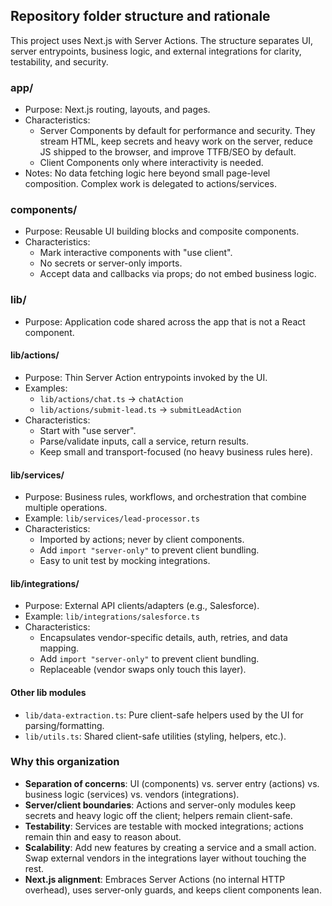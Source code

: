## Repository folder structure and rationale

This project uses Next.js with Server Actions. The structure separates UI, server entrypoints, business logic, and external integrations for clarity, testability, and security.

### app/

- Purpose: Next.js routing, layouts, and pages.
- Characteristics:
  - Server Components by default for performance and security. They stream HTML, keep secrets and heavy work on the server, reduce JS shipped to the browser, and improve TTFB/SEO by default.
  - Client Components only where interactivity is needed.
- Notes: No data fetching logic here beyond small page-level composition. Complex work is delegated to actions/services.

### components/

- Purpose: Reusable UI building blocks and composite components.
- Characteristics:
  - Mark interactive components with "use client".
  - No secrets or server-only imports.
  - Accept data and callbacks via props; do not embed business logic.

### lib/

- Purpose: Application code shared across the app that is not a React component.

#### lib/actions/

- Purpose: Thin Server Action entrypoints invoked by the UI.
- Examples:
  - `lib/actions/chat.ts` → `chatAction`
  - `lib/actions/submit-lead.ts` → `submitLeadAction`
- Characteristics:
  - Start with "use server".
  - Parse/validate inputs, call a service, return results.
  - Keep small and transport-focused (no heavy business rules here).

#### lib/services/

- Purpose: Business rules, workflows, and orchestration that combine multiple operations.
- Example: `lib/services/lead-processor.ts`
- Characteristics:
  - Imported by actions; never by client components.
  - Add `import "server-only"` to prevent client bundling.
  - Easy to unit test by mocking integrations.

#### lib/integrations/

- Purpose: External API clients/adapters (e.g., Salesforce).
- Example: `lib/integrations/salesforce.ts`
- Characteristics:
  - Encapsulates vendor-specific details, auth, retries, and data mapping.
  - Add `import "server-only"` to prevent client bundling.
  - Replaceable (vendor swaps only touch this layer).

#### Other lib modules

- `lib/data-extraction.ts`: Pure client-safe helpers used by the UI for parsing/formatting.
- `lib/utils.ts`: Shared client-safe utilities (styling, helpers, etc.).

### Why this organization

- **Separation of concerns**: UI (components) vs. server entry (actions) vs. business logic (services) vs. vendors (integrations).
- **Server/client boundaries**: Actions and server-only modules keep secrets and heavy logic off the client; helpers remain client-safe.
- **Testability**: Services are testable with mocked integrations; actions remain thin and easy to reason about.
- **Scalability**: Add new features by creating a service and a small action. Swap external vendors in the integrations layer without touching the rest.
- **Next.js alignment**: Embraces Server Actions (no internal HTTP overhead), uses server-only guards, and keeps client components lean.
